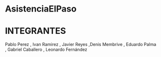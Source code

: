 # AsistenciaElPaso


# INTEGRANTES

Pablo Perez
, Ivan Ramirez 
, Javier Reyes
,Denis Membrive
, Eduardo Palma 
, Gabriel Caballero
, Leonardo Fernández
